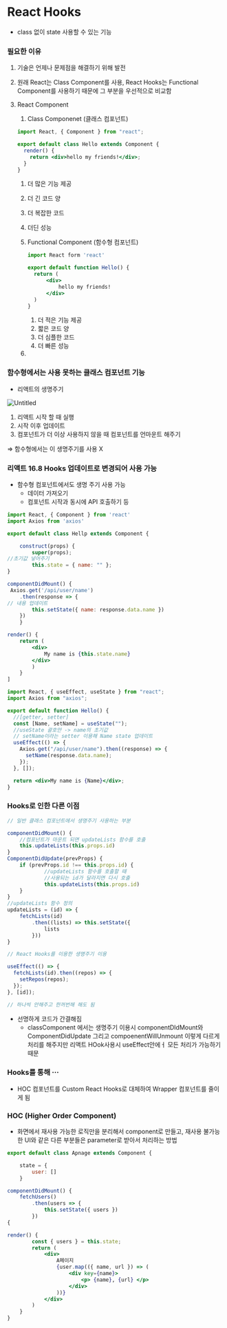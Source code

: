 # React Hooks

- class 없이 state 사용할 수 있는 기능

### 필요한 이유

1. 기술은 언제나 문제점을 해결하기 위해 발전
2. 원래 React는 Class Component를 사용, React Hooks는 Functional Component를 사용하기 때문에 그 부분을 우선적으로 비교함
3. React Component

   1. Class Componenet (클래스 컴포넌트)

   ```jsx
   import React, { Component } from "react";

   export default class Hello extends Component {
     render() {
       return <div>hello my friends!</div>;
     }
   }
   ```

   1. 더 많은 기능 제공
   2. 더 긴 코드 양
   3. 더 복잡한 코드
   4. 더딘 성능

   5. Functional Component (함수형 컴포넌트)

      ```jsx
      import React form 'react'

      export default function Hello() {
      	return (
      		<div>
      			hello my friends!
      		</div>
      	)
      }
      ```

      1. 더 적은 기능 제공
      2. 짧은 코드 양
      3. 더 심플한 코드
      4. 더 빠른 성능

   6.

### 함수형에서는 사용 못하는 클래스 컴포넌트 기능

- 리액트의 생명주기

![Untitled](https://s3-us-west-2.amazonaws.com/secure.notion-static.com/a28b5ff6-cf56-4a73-aeaf-222b317edb0e/Untitled.png)

1. 리액트 시작 할 때 실행
2. 시작 이후 업데이트
3. 컴포넌트가 더 이상 사용하지 않을 때 컴포넌트를 언마운트 해주기

⇒ 함수형에서는 이 생명주기를 사용 X

### 리액트 16.8 Hooks 업데이트로 변경되어 사용 가능

- 함수형 컴포넌트에서도 생명 주기 사용 가능
  - 데이터 가져오기
  - 컴포넌트 시작과 동시에 API 호출하기 등

```jsx
import React, { Component } from 'react'
import Axios from 'axios'

export default class Hellp extends Component {

	construct(props) {
		super(props);
//초기값 넣어주기
		this.state = { name: "" };
}

componentDidMount() {
 Axios.get('/api/user/name')
	.then(response => {
// 내용 업데이트
		this.setState({ name: response.data.name })
	})
	}

render() {
	return (
		<div>
			My name is {this.state.name}
		</div>
		)
	}
]
```

```jsx
import React, { useEffect, useState } from "react";
import Axios from "axios";

export default function Hello() {
  //[getter, setter]
  const [Name, setName] = useState("");
  //useState 괄호안 -> name의 초기값
  // setName이라는 setter 이용해 Name state 업데이트
  useEffect(() => {
    Axios.get("/api/user/name").then((response) => {
      setName(response.data.name);
    });
  }, []);

  return <div>My name is {Name}</div>;
}
```

### Hooks로 인한 다른 이점

```jsx
// 일반 클래스 컴포넌트에서 생명주기 사용하는 부분

componentDidMount() {
	//컴포넌트가 마운트 되면 updateLists 함수를 호출
	this.updateLists(this.props.id)
}
ComponentDidUpdate(prevProps) {
	if (prevProps.id !== this.props.id) {
			//updateLists 함수를 호출할 때
			//사용되는 id가 달라지면 다시 호출
			this.updateLists(this.props.id)
	}
}
//updateLists 함수 정의
updateLists = (id) => {
	fetchLists(id)
		.then((lists) => this.setState({
			lists
		}))
}

```

```jsx
// React Hooks를 이용한 생명주기 이용

useEffect(() => {
  fetchLists(id).then((repos) => {
    setRepos(repos);
  });
}, [id]);

// 하나씩 안해주고 한꺼번해 해도 됨
```

- 선명하게 코드가 간결해짐
  - classComponent 에서는 생명주기 이용시 componentDIdMount와 ComponentDidUpdate 그리고 compoenentWillUnmount 이렇게 다르게 처리를 해주지만 리액트 HOok사용시 useEffect안에ㅓ 모든 처리가 가능하기 때문

### Hooks를 통해 ···

- HOC 컴포넌트를 Custom React Hooks로 대체하여 Wrapper 컴포넌트를 줄이게 됨

### HOC (Higher Order Component)

- 화면에서 재사용 가능한 로직만을 분리해서 component로 만들고, 재사용 불가능한 UI와 같은 다른 부분들은 parameter로 받아서 처리하는 방법

```jsx
export default class Apnage extends Component {

	state = {
		user: []
	}

componentDidMount() {
	fetchUsers()
		.then(users => {
			this.setState({ users })
		})
{

render() {
		const { users } = this.state;
		return (
			<div>
				A페이지
				{user.map(({ name, url }) => (
					<div key={name}>
						<p> {name}, {url} </p>
					</div>
				))}
			</div>
		)
	}
}
```
